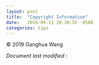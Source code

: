 ```yaml
---
layout: post
title:  "Copyright Information"
date:   2019-09-11 20:30:55 -0500
categories: tips
---
```




<div id="footer" xmlns:dc="http://purl.org/dc/elements/1.1/">
<p id="copyright" property="dc:rights">&copy;
  <span property="dc:dateCopyrighted">2019</span>
  <span property="dc:publisher">Ganghua Wang</span>
</p>
</div>
<i>Document last modified : </i>
<i><script>document.write( document.lastModified );</script></i>

